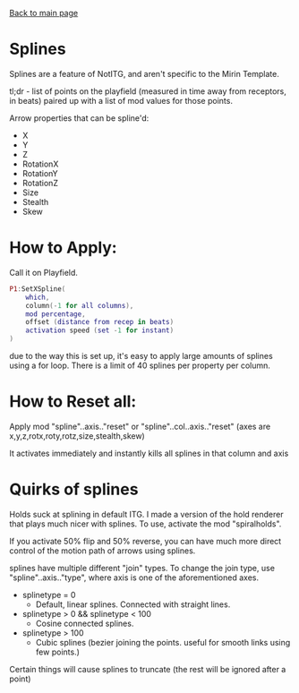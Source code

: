 <head><title>Splines | The Mirin Template</title></head>

[Back to main page](..)
# Splines
Splines are a feature of NotITG, and aren't specific to the Mirin Template.

tl;dr - list of points on the playfield (measured in time away from receptors, in beats)
paired up with a list of mod values for those points.

Arrow properties that can be spline'd:
* X
* Y
* Z
* RotationX
* RotationY
* RotationZ
* Size
* Stealth
* Skew

# How to Apply:
Call it on Playfield.

```lua
P1:SetXSpline(
	which,
	column(-1 for all columns),
	mod percentage,
	offset (distance from recep in beats)
	activation speed (set -1 for instant)
)
```

due to the way this is set up, it's easy to apply large amounts of splines using a for loop.
There is a limit of 40 splines per property per column.

# How to Reset all:

Apply mod "spline"..axis.."reset" or "spline"..col..axis.."reset"
(axes are x,y,z,rotx,roty,rotz,size,stealth,skew)

It activates immediately and instantly kills all splines in that column and axis




# Quirks of splines

Holds suck at splining in default ITG.
I made a version of the hold renderer that plays much nicer with splines.
To use, activate the mod "spiralholds".

If you activate 50% flip and 50% reverse, you can have much more direct control of the motion path
of arrows using splines.

splines have multiple different "join" types.
To change the join type, use "spline"..axis.."type", where axis is one of the aforementioned axes.

* splinetype = 0
  * Default, linear splines. Connected with straight lines.
* splinetype > 0 && splinetype < 100
  * Cosine connected splines.
* splinetype > 100
  * Cubic splines (bezier joining the points. useful for smooth links using few points.)

Certain things will cause splines to truncate (the rest will be ignored after a point)